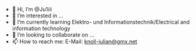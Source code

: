 - 👋 Hi, I’m @Ju1iii
- 👀 I’m interested in ...
- 🌱 I’m currently learning Elektro- und Informationstechnik/Electrical and information technology
- 💞️ I’m looking to collaborate on ...
- 📫 How to reach me: E-Mail: knoll-julian@gmx.net

<!---
Ju1iii/Ju1iii is a ✨ special ✨ repository because its `README.md` (this file) appears on your GitHub profile.
You can click the Preview link to take a look at your changes.
--->
